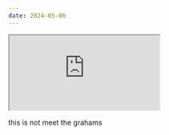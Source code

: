 ```yaml
---
date: 2024-05-06
---
```


<iframe src="https://www.youtube.com/embed/7FQpjCauL0w"></iframe>

this is not meet the grahams
